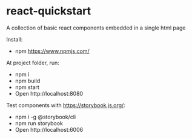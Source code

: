 # react-quickstart

A collection of basic react components embedded in a single html page 

Install:
  - npm https://www.npmjs.com/

At project folder, run: 

 - npm i
 - npm build
 - npm start
 - Open http://localhost:8080
 

Test components with https://storybook.js.org/:

- npm i -g @storybook/cli
- npm run storybook
-  Open http://localhost:6006



